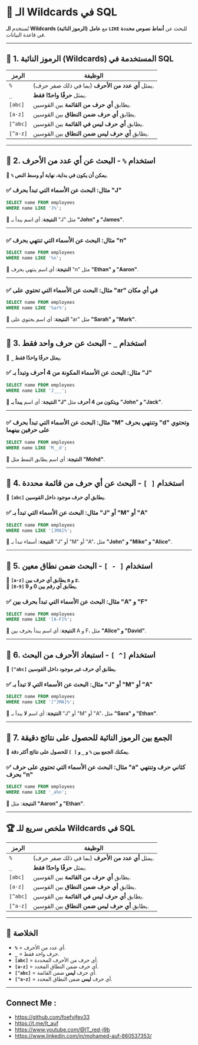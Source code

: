 # 📌 **الـ Wildcards في SQL**

تُستخدم **الـ Wildcards (الرموز النائبة)** مع **عامل `LIKE`** للبحث عن **أنماط نصوص محددة** في قاعدة البيانات.

---

## 🔹 **1. الرموز النائبة (Wildcards) المستخدمة في SQL**

|الرمز|الوظيفة|
|---|---|
|`%`|يمثل **أي عدد من الأحرف** (بما في ذلك صفر حرف).|
|`_`|يمثل **حرفًا واحدًا فقط**.|
|`[abc]`|يطابق **أي حرف من القائمة** بين القوسين.|
|`[a-z]`|يطابق **أي حرف ضمن النطاق** بين القوسين.|
|`[^abc]`|يطابق **أي حرف ليس في القائمة** بين القوسين.|
|`[^a-z]`|يطابق **أي حرف ليس ضمن النطاق** بين القوسين.|

---

## 🔹 **2. استخدام `%` - البحث عن أي عدد من الأحرف**

🔸 **`%` يمكن أن يكون في بداية، نهاية أو وسط النص.**

### ✅ **مثال: البحث عن الأسماء التي تبدأ بحرف "J"**

```sql
SELECT name FROM employees  
WHERE name LIKE 'J%';
```

🔹 **النتيجة**: أي اسم يبدأ بـ "J" مثل **"John" و "James"**.

---

### ✅ **مثال: البحث عن الأسماء التي تنتهي بحرف "n"**

```sql
SELECT name FROM employees  
WHERE name LIKE '%n';
```

🔹 **النتيجة**: أي اسم ينتهي بحرف "n" مثل **"Ethan" و "Aaron"**.

---

### ✅ **مثال: البحث عن الأسماء التي تحتوي على "ar" في أي مكان**

```sql
SELECT name FROM employees  
WHERE name LIKE '%ar%';
```

🔹 **النتيجة**: أي اسم يحتوي على "ar" مثل **"Sarah" و "Mark"**.

---

## 🔹 **3. استخدام `_` - البحث عن حرف واحد فقط**

🔸 **`_` يمثل حرفًا واحدًا فقط.**

### ✅ **مثال: البحث عن الأسماء المكونة من 4 أحرف وتبدأ بـ "J"**

```sql
SELECT name FROM employees  
WHERE name LIKE 'J___';
```

🔹 **النتيجة**: أي اسم **يبدأ بـ "J" ويتكون من 4 أحرف** مثل **"John" و "Jack"**.

---

### ✅ **مثال: البحث عن الأسماء التي تبدأ بحرف "M" وتنتهي بحرف "d" وتحتوي على حرفين بينهما**

```sql
SELECT name FROM employees  
WHERE name LIKE 'M__d';
```

🔹 **النتيجة**: أي اسم يطابق النمط مثل **"Mohd"**.

---

## 🔹 **4. استخدام `[ ]` - البحث عن أي حرف من قائمة محددة**

🔸 **`[abc]` يطابق أي حرف موجود داخل القوسين.**

### ✅ **مثال: البحث عن الأسماء التي تبدأ بـ "J" أو "M" أو "A"**

```sql
SELECT name FROM employees  
WHERE name LIKE '[JMA]%';
```

🔹 **النتيجة**: أسماء تبدأ بـ "J" أو "M" أو "A"، مثل **"John" و "Mike" و "Alice"**.

---

## 🔹 **5. استخدام `[ - ]` - البحث ضمن نطاق معين**

🔸 **`[a-z]` يطابق أي حرف بين a و z.**  
🔸 **`[0-9]` يطابق أي رقم بين 0 و 9.**

### ✅ **مثال: البحث عن الأسماء التي تبدأ بحرف بين "A" و "F"**

```sql
SELECT name FROM employees  
WHERE name LIKE '[A-F]%';
```

🔹 **النتيجة**: أي اسم يبدأ بحرف بين A و F، مثل **"Alice" و "David"**.

---

## 🔹 **6. استخدام `[^ ]` - استبعاد الأحرف من البحث**

🔸 **`[^abc]` يطابق أي حرف غير موجود داخل القوسين.**

### ✅ **مثال: البحث عن الأسماء التي لا تبدأ بـ "J" أو "M" أو "A"**

```sql
SELECT name FROM employees  
WHERE name LIKE '[^JMA]%';
```

🔹 **النتيجة**: أي اسم **لا** يبدأ بـ "J" أو "M" أو "A"، مثل **"Sara" و "Ethan"**.

---

## 🔹 **7. الجمع بين الرموز النائبة للحصول على نتائج دقيقة**

🔸 **يمكنك الجمع بين `%` و `_` و `[ ]` للحصول على نتائج أكثر دقة.**

### ✅ **مثال: البحث عن الأسماء التي تحتوي على حرف "a" كثاني حرف وتنتهي بحرف "n"**

```sql
SELECT name FROM employees  
WHERE name LIKE '_a%n';
```

🔹 **النتيجة**: مثل **"Aaron" و "Ethan"**.

---

## 🏆 **ملخص سريع للـ Wildcards في SQL**

|الرمز|الوظيفة|
|---|---|
|`%`|يمثل **أي عدد من الأحرف** (بما في ذلك صفر حرف).|
|`_`|يمثل **حرفًا واحدًا فقط**.|
|`[abc]`|يطابق **أي حرف من القائمة** بين القوسين.|
|`[a-z]`|يطابق **أي حرف ضمن النطاق** بين القوسين.|
|`[^abc]`|يطابق **أي حرف ليس في القائمة** بين القوسين.|
|`[^a-z]`|يطابق **أي حرف ليس ضمن النطاق** بين القوسين.|

---

## 🎯 **الخلاصة**

- **`%`** = أي عدد من الأحرف.
- **`_`** = حرف واحد فقط.
- **`[abc]`** = أي حرف من الأحرف المحددة.
- **`[a-z]`** = أي حرف ضمن النطاق المحدد.
- **`[^abc]`** = أي حرف **ليس** ضمن القائمة.
- **`[^a-z]`** = أي حرف **ليس** ضمن النطاق المحدد.

---


## Connect Me :

- https://github.com/foefvjfev33
- https://t.me/It_auf
- https://www.youtube.com/@IT_red-j9b
- https://www.linkedin.com/in/mohamed-auf-860537353/